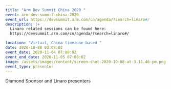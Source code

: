 ```yaml
---
title: "Arm Dev Summit China 2020 "
event: arm-dev-summit-china-2020
event_url: https://devsummit.arm.com/cn/agenda/?search=linaro#/
description: |+
  Linaro related sessions can be found here: 
  https://devsummit.arm.com/cn/agenda/?search=linaro#/

location: "Virtual, China timezone based "
date: 2020-10-08 03:08:02
event_date: 2020-11-04 07:08:02
event_end_date: 2020-11-05 07:08:02
image: /assets/images/content/screen-shot-2020-10-08-at-3.11.46-pm.png
event_type: presenter
---
```

Diamond Sponsor and Linaro presenters